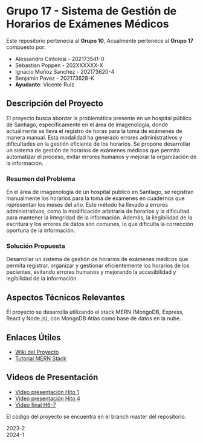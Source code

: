 # Grupo 17 - Sistema de Gestión de Horarios de Exámenes Médicos

Este repositorio pertenecia al **Grupo 10**, Acualmente pertenece al **Grupo 17** compuesto por:

* Alessandro Cintolesi - 202173541-0
* Sebastian Poppen - 202XXXXXX-X
* Ignacio Muñoz Sanchez - 202173620-4
* Benjamin Pavez - 202173628-K
* **Ayudante**: Vicente Ruiz

## Descripción del Proyecto
El proyecto busca abordar la problemática presente en un hospital público de Santiago, específicamente en el área de imagenología, donde actualmente se lleva el registro de horas para la toma de exámenes de manera manual. Esta modalidad ha generado errores administrativos y dificultades en la gestión eficiente de los horarios. Se propone desarrollar un sistema de gestión de horarios de exámenes médicos que permita automatizar el proceso, evitar errores humanos y mejorar la organización de la información.

### Resumen del Problema
En el área de imagenología de un hospital público en Santiago, se registran manualmente los horarios para la toma de exámenes en cuadernos que representan los meses del año. Este método ha llevado a errores administrativos, como la modificación arbitraria de horarios y la dificultad para mantener la integridad de la información. Además, la ilegibilidad de la escritura y los errores de datos son comunes, lo que dificulta la corrección oportuna de la información.

### Solución Propuesta
Desarrollar un sistema de gestión de horarios de exámenes médicos que permita registrar, organizar y gestionar eficientemente los horarios de los pacientes, evitando errores humanos y mejorando la accesibilidad y legibilidad de la información.

## Aspectos Técnicos Relevantes
El proyecto se desarrolla utilizando el stack MERN (MongoDB, Express, React y Node.js), con MongoDB Atlas como base de datos en la nube.

## Enlaces Útiles
* [Wiki del Proyecto](https://github.com/Zurickata/INF236-2023-2-GRUPO-10/wiki)
* [Tutorial MERN Stack](https://www.mongodb.com/languages/mern-stack-tutorial)

## Videos de Presentación
* [Video presentación Hito 1](https://youtu.be/CUvjCkt1K8s)
* [Video presentación Hito 4](https://youtu.be/cvHO4355uLU)
* [Video final H6-7](https://youtu.be/YYfvixyrhjg)

El código del proyecto se encuentra en el branch master del repositorio.

2023-2  
2024-1
